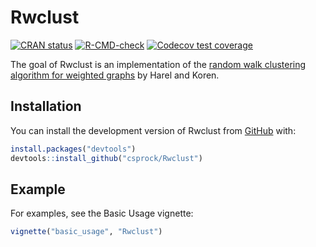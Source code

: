
# Rwclust

<!-- badges: start -->

[![CRAN status](https://www.r-pkg.org/badges/version/Rwclust)](https://CRAN.R-project.org/package=Rwclust)
[![R-CMD-check](https://github.com/csprock/Rwclust/workflows/R-CMD-check/badge.svg)](https://github.com/csprock/Rwclust/actions)
[![Codecov test coverage](https://codecov.io/gh/csprock/Rwclust/branch/master/graph/badge.svg)](https://app.codecov.io/gh/csprock/Rwclust?branch=master)

<!-- badges: end -->

The goal of Rwclust is an implementation of the [random walk clustering algorithm for weighted graphs](https://www.wisdom.weizmann.ac.il/~harel/papers/Clustering_FSTTCS.pdf) by Harel and Koren. 

## Installation

You can install the development version of Rwclust from [GitHub](https://github.com/) with:

``` r
install.packages("devtools")
devtools::install_github("csprock/Rwclust")
```

## Example

For examples, see the Basic Usage vignette:
``` r
vignette("basic_usage", "Rwclust")
```

